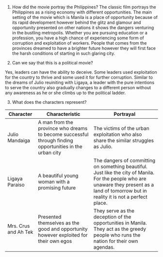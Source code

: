 

1. How did the movie portray the Philippines?
The classic film portrays the Philippines as a rising economy with different opportunities. The main setting of the movie which is Manila is a place of opportunity because of its rapid development however behind the glitz and glamour and opportunity presented on other nations it shows the dangers venturing in the bustling metropolis. Whether you are pursuing education or a profession, you have a high chance of experiencing some form of corruption and exploitation of workers. People that comes from the provinces dreamed to have a brighter future however they will first face the harsh conditions of starting in such glaring city. 

2. Can we say that this is a political movie?

Yes, leaders can have the ability to deceive. Some leaders used exploitation for the country to thrive and some used it for further corruption. Similar to the dreams of Julio reuiniting with Ligaya, a leader with the pure intentions to serve the country also gradually changes to a different person without any awareness as he or she climbs up to the political ladder.  

3. What does the characters represent?

| Character            | Characteristic                                                                                          | Portrayal                                                                                                                                                                                   |
| -------------------- | ------------------------------------------------------------------------------------------------------- | ------------------------------------------------------------------------------------------------------------------------------------------------------------------------------------------- |
| Julio Mandaiga       | A man from the province who dreams to become successful through finding opportunities in the urban city | The victims of the urban exploitation who also share the similar struggles as Julio.                                                                                                        |
| Ligaya Paraiso       | A beautiful young woman with a promising future                                                         | The dangers of committing on something beautiful. Just like the city of Manila. For the people who are unaware they present as a land of tomorrow but in reality it is not a perfect place. |
| Mrs. Crus and Ah Tek | Presented themselves as the good and opportunity however exploited for their own egos                   | They serve as the deception of the opportunities in Manila. They act as the greedy people who runs the nation for their own agendas.                                                        |